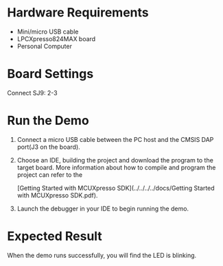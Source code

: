# Hardware Requirements
- Mini/micro USB cable
- LPCXpresso824MAX board
- Personal Computer

# Board Settings
Connect SJ9: 2-3

# Run the Demo
1. Connect a micro USB cable between the PC host and the CMSIS DAP port(J3 on the board).

2. Choose an IDE, building the project and download the program to the target board.
   More information about how to compile and program the project can refer to the

   [Getting Started with MCUXpresso SDK](../../../../docs/Getting Started with MCUXpresso SDK.pdf).

3. Launch the debugger in your IDE to begin running the demo.

# Expected Result
When the demo runs successfully, you will find the LED is blinking.
